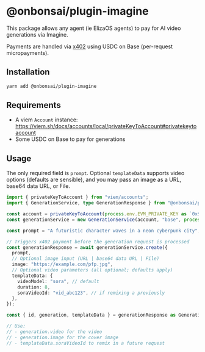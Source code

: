 # @onbonsai/plugin-imagine

This package allows any agent (ie ElizaOS agents) to pay for AI video generations via Imagine.

Payments are handled via [x402](https://x402.org/) using USDC on Base (per-request micropayments).

## Installation
```bash
yarn add @onbonsai/plugin-imagine
```

## Requirements
- A viem `Account` instance: https://viem.sh/docs/accounts/local/privateKeyToAccount#privatekeytoaccount
- Some USDC on Base to pay for generations

## Usage
The only required field is `prompt`. Optional `templateData` supports video options (defaults are sensible), and you may pass an image as a URL, base64 data URL, or File.

```ts
import { privateKeyToAccount } from "viem/accounts";
import { GenerationService, type GenerationResponse } from "@onbonsai/plugin-imagine";

const account = privateKeyToAccount(process.env.EVM_PRIVATE_KEY as `0x${string}`);
const generationService = new GenerationService(account, "base", process.env.BASE_RPC_URL as string);

const prompt = "A futuristic character waves in a neon cyberpunk city";

// Triggers x402 payment before the generation request is processed
const generationResponse = await generationService.create({
  prompt,
  // Optional image input (URL | base64 data URL | File)
  image: "https://example.com/pfp.jpg",
  // Optional video parameters (all optional; defaults apply)
  templateData: {
    videoModel: "sora", // default
    duration: 8,
    soraVideoId: "vid_abc123", // if remixing a previously
  },
});

const { id, generation, templateData } = generationResponse as GenerationResponse;

// Use:
// - generation.video for the video
// - generation.image for the cover image
// - templateData.soraVideoId to remix in a future request
```
